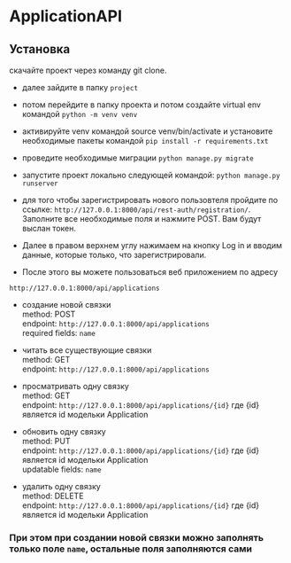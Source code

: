 # ApplicationAPI

## Установка 
скачайте проект через команду git clone.

- далее зайдите в папку ```project```

- потом перейдите в папку проекта и потом создайте virtual env командой ```python -m venv venv```

- активируйте venv командой source venv/bin/activate и установите необходимые пакеты командой ```pip install -r requirements.txt```

- проведите необходимые миграции ```python manage.py migrate```
 - запустите проект локально следующей командой:
``` python manage.py runserver ```

 - для того чтобы зарегистрировать нового пользовтеля пройдите по ссылке:
 ```http://127.0.0.1:8000/api/rest-auth/registration/```.
 Заполните все необходимые поля и нажмите POST. Вам будут выслан токен.
 
 - Далее в правом верхнем углу нажимаем на кнопку Log in и вводим данные, которые только, что зарегистрировали.
 
- После этого вы можете пользоваться веб приложением по адресу 
 
 ```http://127.0.0.1:8000/api/applications```
 
 - создание новой связки <br/> method: POST <br/> endpoint: ```http://127.0.0.1:8000/api/applications```
 <br/> required fields: ```name```
 
 - читать все существующие связки <br/> method: GET <br/> endpoint: ```http://127.0.0.1:8000/api/applications```

- просматривать одну связку <br/> method: GET <br/> endpoint: ```http://127.0.0.1:8000/api/applications/{id}``` где {id} является id модельки Application

- обновить одну связку <br/> method: PUT <br/> endpoint: ```http://127.0.0.1:8000/api/applications/{id}``` где {id} является id модельки Application
<br/> updatable fields: ```name```

- удалить одну связку <br/> method: DELETE <br/> endpoint: ```http://127.0.0.1:8000/api/applications/{id}``` где {id} является id модельки Application
 ### При этом при создании новой связки можно заполнять только поле ```name```, остальные поля заполняются сами
